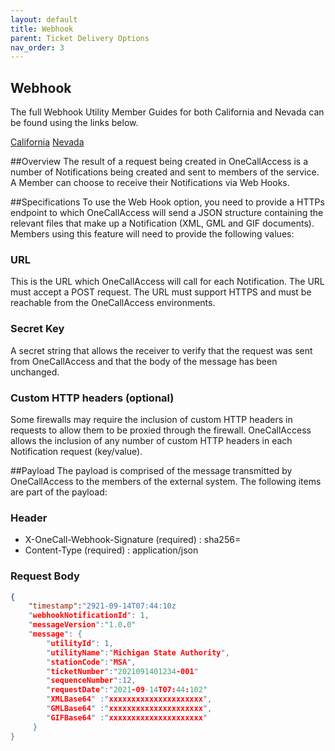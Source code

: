 ```yaml
---
layout: default
title: Webhook
parent: Ticket Delivery Options
nav_order: 3
---
```


## Webhook
The full Webhook Utility Member Guides for both California and Nevada can be found using the links below.

<a href="https://usanorth811.org/images/USNCA-ONE-ANA-USA-North-811-Northern-California-TT55923-OneCallAccess-Webhook-Member-Guide.pdf" class="btn mr-4">California</a> <a href="https://usanorth811.org/images/USNNV-ONE-ANA-USA-North-811-Nevada-TT55923-OneCallAccess-Webhook-Member-Guide.pdf" class="btn mr-4">Nevada</a>

##Overview
The result of a request being created in OneCallAccess is a number of Notifications being created and sent to members of the service. A Member can choose to receive their Notifications via Web Hooks.

##Specifications
To use the Web Hook option, you need to provide a HTTPs endpoint to which OneCallAccess will send a JSON structure containing the relevant files that make up a Notification (XML, GML and GIF documents).
Members using this feature will need to provide the following values:

### URL
This is the URL which OneCallAccess will call for each Notification. The URL must accept a POST request. The URL must support HTTPS and must be reachable from the OneCallAccess environments.

### Secret Key
A secret string that allows the receiver to verify that the request was sent from OneCallAccess and that the body of the message has been unchanged.

### Custom HTTP headers (optional)
Some firewalls may require the inclusion of custom HTTP headers in requests to allow them to be proxied through the firewall.
OneCallAccess allows the inclusion of any number of custom HTTP headers in each Notification request (key/value).

##Payload
The payload is comprised of the message transmitted by OneCallAccess to the members of the external system. The following items are part of the payload:

### Header
- X-OneCall-Webhook-Signature (required) : sha256=<hashvalue>
- Content-Type (required) : application/json

### Request Body

```json
{
    "timestamp":"2921-09-14T07:44:10z
    "webhookNotificationId": 1,
    "messageVersion":"1.0.0"
    "message": {
        "utilityId": 1,
        "utilityName":"Michigan State Authority",
        "stationCode":"MSA",
        "ticketNumber":"2021091401234-001"
        "sequenceNumber":12,
        "requestDate":"2021-09-14T07:44:102"
        "XMLBase64" :"xxxxxxxxxxxxxxxxxxxxx",
        "GMLBase64" :"xxxxxxxxxxxxxxxxxxxxx",
        "GIFBase64" :"xxxxxxxxxxxxxxxxxxxxx"
     }
}
```

